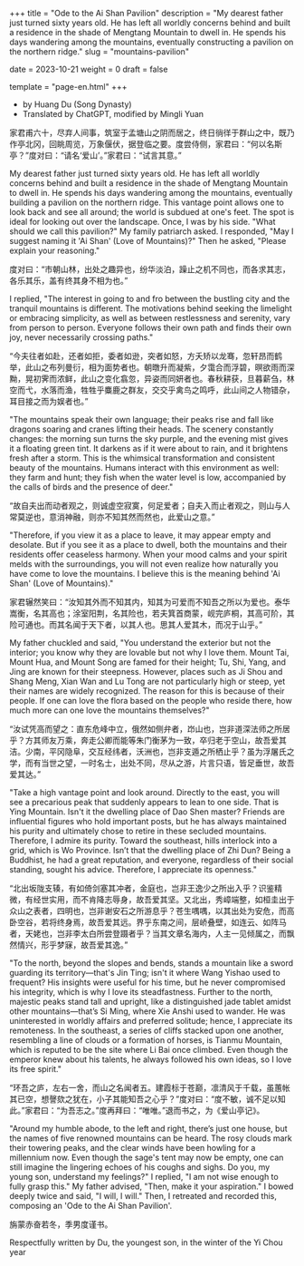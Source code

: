 +++
title = "Ode to the Ai Shan Pavilion"
description = "My dearest father just turned sixty years old. He has left all worldly concerns behind and built a residence in the shade of Mengtang Mountain to dwell in. He spends his days wandering among the mountains, eventually constructing a pavilion on the northern ridge."
slug = "mountains-pavilion"

date = 2023-10-21
weight = 0
draft = false

template = "page-en.html"
+++

* by Huang Du (Song Dynasty)
* Translated by ChatGPT, modified by Mingli Yuan

家君甫六十，尽弃人间事，筑室于孟塘山之阴而居之，终日徜徉于群山之中，既乃作亭北冈，回眺周览，万象偃伏，据登临之要。度尝侍侧，家君曰：“何以名斯亭？”度对曰：“请名‘爱山’。”家君曰：“试言其意。”

My dearest father just turned sixty years old. He has left all worldly concerns behind and built a residence in the shade of Mengtang Mountain to dwell in. He spends his days wandering among the mountains, eventually building a pavilion on the northern ridge. This vantage point allows one to look back and see all around; the world is subdued at one's feet. The spot is ideal for looking out over the landscape. Once, I was by his side. "What should we call this pavilion?" My family patriarch asked. I responded, "May I suggest naming it 'Ai Shan' (Love of Mountains)?" Then he asked, "Please explain your reasoning."

度对曰：“市朝山林，出处之趣异也，纷华淡泊，躁止之机不同也，而各求其志，各乐其乐，盖有终其身不相为也。”

I replied, "The interest in going to and fro between the bustling city and the tranquil mountains is different. The motivations behind seeking the limelight or embracing simplicity, as well as between restlessness and serenity, vary from person to person. Everyone follows their own path and finds their own joy, never necessarily crossing paths."

“今夫往者如赴，还者如拒，委者如逊，突者如怒，方夭矫以龙骞，忽轩昂而鹤举，此山之布列曼衍，相为面势者也。朝暾升而凝紫，夕霭合而浮碧，暝欲雨而深黝，晃初霁而浓鲜，此山之变化翕忽，异姿而同妍者也。春秋耕获，旦暮薪刍，林空而弋，水落而渔，牲牲乎麋鹿之群友，交交乎禽鸟之鸣呼，此山间之人物错杂，耳目接之而为娱者也。”

"The mountains speak their own language; their peaks rise and fall like dragons soaring and cranes lifting their heads. The scenery constantly changes: the morning sun turns the sky purple, and the evening mist gives it a floating green tint. It darkens as if it were about to rain, and it brightens fresh after a storm. This is the whimsical transformation and consistent beauty of the mountains. Humans interact with this environment as well: they farm and hunt; they fish when the water level is low, accompanied by the calls of birds and the presence of deer."

“故自夫出而动者观之，则诚虚空寂寞，何足爱者；自夫入而止者观之，则山与人常莫逆也，意消神融，则亦不知其然而然也，此爱山之意。”

"Therefore, if you view it as a place to leave, it may appear empty and desolate. But if you see it as a place to dwell, both the mountains and their residents offer ceaseless harmony. When your mood calms and your spirit melds with the surroundings, you will not even realize how naturally you have come to love the mountains. I believe this is the meaning behind 'Ai Shan' (Love of Mountains)."

家君辗然笑曰：“汝知其外而不知其内，知其为可爱而不知吾之所以为爱也。泰华嵩衡，名其高也；涂室阳荆，名其险也，若夫箕首商蒙，岘完庐桐，其高可阶，其险可通也。而其名闻于天下者，以其人也。思其人爱其木，而况于山乎。”

My father chuckled and said, "You understand the exterior but not the interior; you know why they are lovable but not why I love them. Mount Tai, Mount Hua, and Mount Song are famed for their height; Tu, Shi, Yang, and Jing are known for their steepness. However, places such as Ji Shou and Shang Meng, Xian Wan and Lu Tong are not particularly high or steep, yet their names are widely recognized. The reason for this is because of their people. If one can love the flora based on the people who reside there, how much more can one love the mountains themselves?"

“汝试凭高而望之：直东危峰中立，俄然如侧弁者，岇山也，岂非道深法师之所居乎？方其师友万乘，奔走公卿而能等朱门衡茅为一致，卒归老于空山，故吾爱其洁。少南，平冈隐阜，交互经纬者，沃洲也，岂非支遁之所栖止乎？虽为浮屠氏之学，而有当世之望，一时名士，出处不同，尽从之游，片言只语，皆足垂世，故吾爱其达。”

"Take a high vantage point and look around. Directly to the east, you will see a precarious peak that suddenly appears to lean to one side. That is Ying Mountain. Isn't it the dwelling place of Dao Shen master? Friends are influential figures who hold important posts, but he has always maintained his purity and ultimately chose to retire in these secluded mountains. Therefore, I admire its purity. Toward the southeast, hills interlock into a grid, which is Wo Province. Isn’t that the dwelling place of Zhi Dun? Being a Buddhist, he had a great reputation, and everyone, regardless of their social standing, sought his advice. Therefore, I appreciate its openness."

“北出坂陇支辏，有如倚剑塞其冲者，金庭也，岂非王逸少之所出入乎？识鉴精微，有经世实用，而不肯降志辱身，故吾爱其坚。又北出，秀嶂端整，如桓圭出于众山之表者，四明也，岂非谢安石之所游息乎？苍生喁喁，以其出处为安危，而高卧空谷，若将终身焉，故吾爱其远。界乎东南之间，层峤叠壁，如连云、如阵马者，天姥也，岂非李太白所尝登蹑者乎？当其文章名海内，人主一见倾属之，而飘然情兴，形乎梦寐，故吾爱其逸。”

"To the north, beyond the slopes and bends, stands a mountain like a sword guarding its territory—that's Jin Ting; isn't it where Wang Yishao used to frequent? His insights were useful for his time, but he never compromised his integrity, which is why I love its steadfastness. Further to the north, majestic peaks stand tall and upright, like a distinguished jade tablet amidst other mountains—that’s Si Ming, where Xie Anshi used to wander. He was uninterested in worldly affairs and preferred solitude; hence, I appreciate its remoteness. In the southeast, a series of cliffs stacked upon one another, resembling a line of clouds or a formation of horses, is Tianmu Mountain, which is reputed to be the site where Li Bai once climbed. Even though the emperor knew about his talents, he always followed his own ideas, so I love its free spirit."

“环吾之庐，左右一舍，而山之名闻者五。建霞标于苍巅，凛清风于千载，虽蕙帐其已空，想謦欬之犹在，小子其能知吾之心乎？”度对曰：“度不敏，诚不足以知此。”家君曰：“为吾志之。”度再拜曰：“唯唯。”退而书之，为《爱山亭记》。 

"Around my humble abode, to the left and right, there’s just one house, but the names of five renowned mountains can be heard. The rosy clouds mark their towering peaks, and the clear winds have been howling for a millennium now. Even though the sage's tent may now be empty, one can still imagine the lingering echoes of his coughs and sighs. Do you, my young son, understand my feelings?" I replied, "I am not wise enough to fully grasp this." My father advised, "Then, make it your aspiration." I bowed deeply twice and said, "I will, I will." Then, I retreated and recorded this, composing an 'Ode to the Ai Shan Pavilion'.

旃蒙赤奋若冬，季男度谨书。

Respectfully written by Du, the youngest son, in the winter of the Yi Chou year


